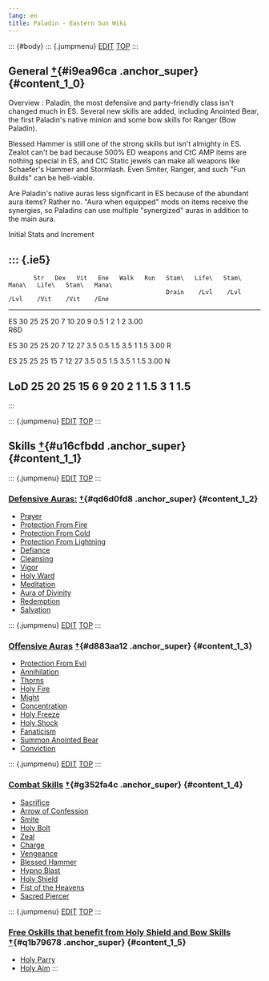 ```yaml
---
lang: en
title: Paladin - Eastern Sun Wiki
---
```


::: {#body}
::: {.jumpmenu}
[EDIT](https://web.archive.org/web/20201029145243/http://miyoshino.la.coocan.jp/eswiki/?plugin=paraedit&parnum=1&page=Paladin&refer=Paladin)
[TOP](#navigator)
:::

## General [†](https://web.archive.org/web/20201029145243/http://miyoshino.la.coocan.jp/eswiki/?Paladin#i9ea96ca "i9ea96ca"){#i9ea96ca .anchor_super} {#content_1_0}

Overview
:   Paladin, the most defensive and party-friendly class isn\'t changed
    much in ES. Several new skills are added, including Anointed Bear,
    the first Paladin\'s native minion and some bow skills for Ranger
    (Bow Paladin).

Blessed Hammer is still one of the strong skills but isn\'t almighty in
ES. Zealot can\'t be bad because 500% ED weapons and CtC AMP items are
nothing special in ES, and CtC Static jewels can make all weapons like
Schaefer\'s Hammer and Stormlash. Even Smiter, Ranger, and such \"Fun
Builds\" can be hell-viable.

Are Paladin\'s native auras less significant in ES because of the
abundant aura items? Rather no. \"Aura when equipped\" mods on items
receive the synergies, so Paladins can use multiple \"synergized\" auras
in addition to the main aura.

Initial Stats and Increment

::: {.ie5}
  ---------------------------------------------------------------------------------------------------
           Str   Dex   Vit   Ene   Walk   Run   Stam\   Life\   Stam\   Mana\   Life\   Stam\   Mana\
                                                Drain    /Lvl    /Lvl    /Lvl    /Vit    /Vit    /Ene
  ------ ----- ----- ----- ----- ------ ----- ------- ------- ------- ------- ------- ------- -------
  ES        30    25    25    20      7    10      20       9     0.5       1       2       1       2
  3.00                                                                                        
  R6D                                                                                         

  ES        30    25    25    20      7    12      27     3.5     0.5     1.5     3.5       1     1.5
  3.00 R                                                                                      

  ES        25    25    25    15      7    12      27     3.5     0.5     1.5     3.5       1     1.5
  3.00 N                                                                                      

  LoD       25    20    25    15      6     9      20       2       1     1.5       3       1     1.5
  ---------------------------------------------------------------------------------------------------
:::

::: {.jumpmenu}
[EDIT](https://web.archive.org/web/20201029145243/http://miyoshino.la.coocan.jp/eswiki/?plugin=paraedit&parnum=2&page=Paladin&refer=Paladin)
[TOP](#navigator)
:::

## Skills [†](https://web.archive.org/web/20201029145243/http://miyoshino.la.coocan.jp/eswiki/?Paladin#u16cfbdd "u16cfbdd"){#u16cfbdd .anchor_super} {#content_1_1}

::: {.jumpmenu}
[EDIT](https://web.archive.org/web/20201029145243/http://miyoshino.la.coocan.jp/eswiki/?plugin=paraedit&parnum=3&page=Paladin&refer=Paladin)
[TOP](#navigator)
:::

### [Defensive Auras:](https://web.archive.org/web/20201029145243/http://miyoshino.la.coocan.jp/eswiki/?Defensive%20Auras) [†](https://web.archive.org/web/20201029145243/http://miyoshino.la.coocan.jp/eswiki/?Paladin#qd6d0fd8 "qd6d0fd8"){#qd6d0fd8 .anchor_super} {#content_1_2}

-   [Prayer](https://web.archive.org/web/20201029145243/http://miyoshino.la.coocan.jp/eswiki/?Defensive%20Auras#l75db72c)
-   [Protection From
    Fire](https://web.archive.org/web/20201029145243/http://miyoshino.la.coocan.jp/eswiki/?Defensive%20Auras#caf06868)
-   [Protection From
    Cold](https://web.archive.org/web/20201029145243/http://miyoshino.la.coocan.jp/eswiki/?Defensive%20Auras#v245ad19)
-   [Protection From
    Lightning](https://web.archive.org/web/20201029145243/http://miyoshino.la.coocan.jp/eswiki/?Defensive%20Auras#yde24609)
-   [Defiance](https://web.archive.org/web/20201029145243/http://miyoshino.la.coocan.jp/eswiki/?Defensive%20Auras#i7308d0c)
-   [Cleansing](https://web.archive.org/web/20201029145243/http://miyoshino.la.coocan.jp/eswiki/?Defensive%20Auras#jb9b7a82)
-   [Vigor](https://web.archive.org/web/20201029145243/http://miyoshino.la.coocan.jp/eswiki/?Defensive%20Auras#p71fad1b)
-   [Holy
    Ward](https://web.archive.org/web/20201029145243/http://miyoshino.la.coocan.jp/eswiki/?Defensive%20Auras#pefa79a6)
-   [Meditation](https://web.archive.org/web/20201029145243/http://miyoshino.la.coocan.jp/eswiki/?Defensive%20Auras#ya277582)
-   [Aura of
    Divinity](https://web.archive.org/web/20201029145243/http://miyoshino.la.coocan.jp/eswiki/?Defensive%20Auras#a496aa22)
-   [Redemption](https://web.archive.org/web/20201029145243/http://miyoshino.la.coocan.jp/eswiki/?Defensive%20Auras#e7d22952)
-   [Salvation](https://web.archive.org/web/20201029145243/http://miyoshino.la.coocan.jp/eswiki/?Defensive%20Auras#lb26d87a)

::: {.jumpmenu}
[EDIT](https://web.archive.org/web/20201029145243/http://miyoshino.la.coocan.jp/eswiki/?plugin=paraedit&parnum=4&page=Paladin&refer=Paladin)
[TOP](#navigator)
:::

### [Offensive Auras](https://web.archive.org/web/20201029145243/http://miyoshino.la.coocan.jp/eswiki/?Offensive%20Auras) [†](https://web.archive.org/web/20201029145243/http://miyoshino.la.coocan.jp/eswiki/?Paladin#d883aa12 "d883aa12"){#d883aa12 .anchor_super} {#content_1_3}

-   [Protection From
    Evil](https://web.archive.org/web/20201029145243/http://miyoshino.la.coocan.jp/eswiki/?Offensive%20Auras#qd8289f9)
-   [Annihilation](https://web.archive.org/web/20201029145243/http://miyoshino.la.coocan.jp/eswiki/?Offensive%20Auras#m720aa63)
-   [Thorns](https://web.archive.org/web/20201029145243/http://miyoshino.la.coocan.jp/eswiki/?Offensive%20Auras#g1ca0337)
-   [Holy
    Fire](https://web.archive.org/web/20201029145243/http://miyoshino.la.coocan.jp/eswiki/?Offensive%20Auras#d8dc00ef)
-   [Might](https://web.archive.org/web/20201029145243/http://miyoshino.la.coocan.jp/eswiki/?Offensive%20Auras#v089e1d1)
-   [Concentration](https://web.archive.org/web/20201029145243/http://miyoshino.la.coocan.jp/eswiki/?Offensive%20Auras#g8b02e18)
-   [Holy
    Freeze](https://web.archive.org/web/20201029145243/http://miyoshino.la.coocan.jp/eswiki/?Offensive%20Auras#s956076b)
-   [Holy
    Shock](https://web.archive.org/web/20201029145243/http://miyoshino.la.coocan.jp/eswiki/?Offensive%20Auras#p70597ca)
-   [Fanaticism](https://web.archive.org/web/20201029145243/http://miyoshino.la.coocan.jp/eswiki/?Offensive%20Auras#r5bf9195)
-   [Summon Anointed
    Bear](https://web.archive.org/web/20201029145243/http://miyoshino.la.coocan.jp/eswiki/?Offensive%20Auras#j9c884ae)
-   [Conviction](https://web.archive.org/web/20201029145243/http://miyoshino.la.coocan.jp/eswiki/?Offensive%20Auras#d5ded268)

::: {.jumpmenu}
[EDIT](https://web.archive.org/web/20201029145243/http://miyoshino.la.coocan.jp/eswiki/?plugin=paraedit&parnum=5&page=Paladin&refer=Paladin)
[TOP](#navigator)
:::

### [Combat Skills](https://web.archive.org/web/20201029145243/http://miyoshino.la.coocan.jp/eswiki/?Combat%20Skills) [†](https://web.archive.org/web/20201029145243/http://miyoshino.la.coocan.jp/eswiki/?Paladin#g352fa4c "g352fa4c"){#g352fa4c .anchor_super} {#content_1_4}

-   [Sacrifice](https://web.archive.org/web/20201029145243/http://miyoshino.la.coocan.jp/eswiki/?Combat%20Skills#b940b320)
-   [Arrow of
    Confession](https://web.archive.org/web/20201029145243/http://miyoshino.la.coocan.jp/eswiki/?Combat%20Skills#n5a498e5)
-   [Smite](https://web.archive.org/web/20201029145243/http://miyoshino.la.coocan.jp/eswiki/?Combat%20Skills#e0515f76)
-   [Holy
    Bolt](https://web.archive.org/web/20201029145243/http://miyoshino.la.coocan.jp/eswiki/?Combat%20Skills#r3f75465)
-   [Zeal](https://web.archive.org/web/20201029145243/http://miyoshino.la.coocan.jp/eswiki/?Combat%20Skills#iadb0599)
-   [Charge](https://web.archive.org/web/20201029145243/http://miyoshino.la.coocan.jp/eswiki/?Combat%20Skills#g95c5275)
-   [Vengeance](https://web.archive.org/web/20201029145243/http://miyoshino.la.coocan.jp/eswiki/?Combat%20Skills#c95f24ea)
-   [Blessed
    Hammer](https://web.archive.org/web/20201029145243/http://miyoshino.la.coocan.jp/eswiki/?Combat%20Skills#g2d4f2d0)
-   [Hypno
    Blast](https://web.archive.org/web/20201029145243/http://miyoshino.la.coocan.jp/eswiki/?Combat%20Skills#c30ff904)
-   [Holy
    Shield](https://web.archive.org/web/20201029145243/http://miyoshino.la.coocan.jp/eswiki/?Combat%20Skills#k84fdf0d)
-   [Fist of the
    Heavens](https://web.archive.org/web/20201029145243/http://miyoshino.la.coocan.jp/eswiki/?Combat%20Skills#kf682c59)
-   [Sacred
    Piercer](https://web.archive.org/web/20201029145243/http://miyoshino.la.coocan.jp/eswiki/?Combat%20Skills#c7f55020)

::: {.jumpmenu}
[EDIT](https://web.archive.org/web/20201029145243/http://miyoshino.la.coocan.jp/eswiki/?plugin=paraedit&parnum=6&page=Paladin&refer=Paladin)
[TOP](#navigator)
:::

### [Free Oskills that benefit from Holy Shield and Bow Skills](https://web.archive.org/web/20201029145243/http://miyoshino.la.coocan.jp/eswiki/?Combat%20Skills#u660250f) [†](https://web.archive.org/web/20201029145243/http://miyoshino.la.coocan.jp/eswiki/?Paladin#q1b79678 "q1b79678"){#q1b79678 .anchor_super} {#content_1_5}

-   [Holy
    Parry](https://web.archive.org/web/20201029145243/http://miyoshino.la.coocan.jp/eswiki/?Combat%20Skills#u660250f)
-   [Holy
    Aim](https://web.archive.org/web/20201029145243/http://miyoshino.la.coocan.jp/eswiki/?Combat%20Skills#gae42aa0)
:::
